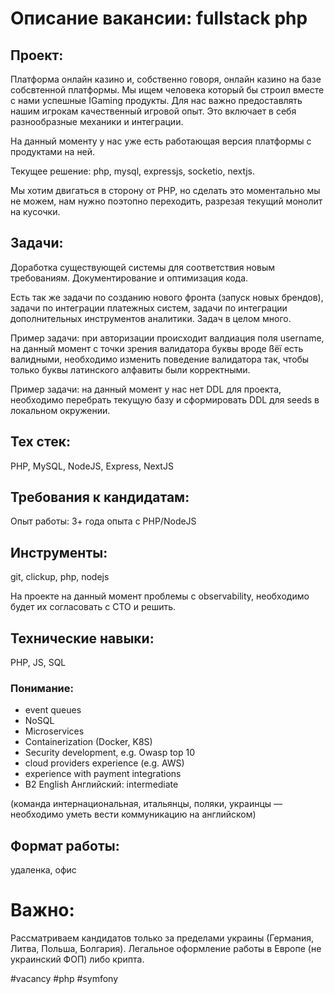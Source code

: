 # Описание вакансии: fullstack php
## Проект: 
Платформа онлайн казино и, собственно говоря, онлайн казино на базе собсвтенной платформы. Мы ищем человека который бы строил вместе с нами успешные IGaming продукты. Для нас важно предоставлять нашим игрокам качественный игровой опыт. Это включает в себя разнообразные механики и интеграции.

На данный моменту у нас уже есть работающая версия платформы с продуктами на ней.

Текущее решение: php, mysql, expressjs, socketio, nextjs.

Мы хотим двигаться в сторону от PHP, но сделать это моментально мы не можем, нам нужно поэтопно переходить, разрезая текущий монолит на кусочки.
## Задачи: 
Доработка существующей системы для соответствия новым требованиям. Документирование и оптимизация кода.

Есть так же задачи по созданию нового фронта (запуск новых брендов), задачи по интеграции платежных систем, задачи по интеграции дополнительных инструментов аналитики. Задач в целом много.

Пример задачи: при авторизации происходит валдиация поля username, на данный момент с точки зрения валидатора буквы вроде ßëï есть валидными, необходимо изменить поведение валидатора так, чтобы только буквы латинского алфавиты были корректными.

Пример задачи: на данный момент у нас нет DDL для проекта, необходимо перебрать текущую базу и сформировать DDL для seeds в локальном окружении.

## Тех стек: 
PHP, MySQL, NodeJS, Express, NextJS

## Требования к кандидатам:
Опыт работы: 3+ года опыта с PHP/NodeJS
## Инструменты: 
git, clickup, php, nodejs

На проекте на данный момент проблемы с observability, необходимо будет их согласовать с CTO и решить.
## Технические навыки:
PHP, JS, SQL

### Понимание:
- event queues
- NoSQL
 - Microservices
- Containerization (Docker, K8S)
- Security development, e.g. Owasp top 10
- cloud providers experience (e.g. AWS)
- experience with payment integrations
- B2 English
Английский: intermediate 

(команда интернациональная, итальянцы, поляки, украинцы — необходимо уметь вести коммуникацию на английском)
## Формат работы: 
удаленка, офис
# Важно:
Рассматриваем кандидатов только за пределами украины (Германия, Литва, Польша, Болгария). Легальное оформление работы в Европе (не украинский ФОП) либо крипта.

#vacancy #php #symfony